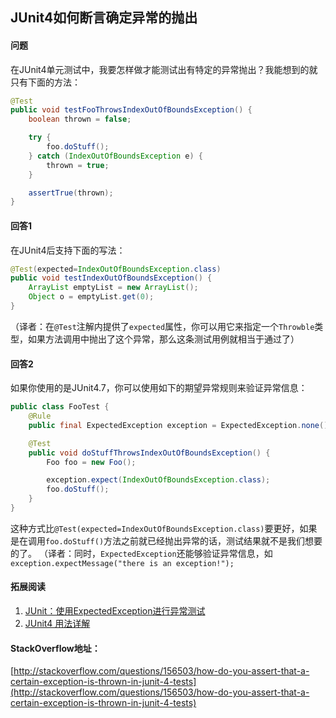 ## JUnit4如何断言确定异常的抛出

#### 问题

在JUnit4单元测试中，我要怎样做才能测试出有特定的异常抛出？我能想到的就只有下面的方法：

```java
@Test
public void testFooThrowsIndexOutOfBoundsException() {
    boolean thrown = false;

    try {
        foo.doStuff();
    } catch (IndexOutOfBoundsException e) {
        thrown = true;
    }

    assertTrue(thrown);
}
```

#### 回答1

在JUnit4后支持下面的写法：
```java
@Test(expected=IndexOutOfBoundsException.class)
public void testIndexOutOfBoundsException() {
    ArrayList emptyList = new ArrayList();
    Object o = emptyList.get(0);
}
```
（译者：在`@Test`注解内提供了`expected`属性，你可以用它来指定一个`Throwble`类型，如果方法调用中抛出了这个异常，那么这条测试用例就相当于通过了）

#### 回答2

如果你使用的是JUnit4.7，你可以使用如下的期望异常规则来验证异常信息：

```java
public class FooTest {
    @Rule
    public final ExpectedException exception = ExpectedException.none();

    @Test
    public void doStuffThrowsIndexOutOfBoundsException() {
        Foo foo = new Foo();

        exception.expect(IndexOutOfBoundsException.class);
        foo.doStuff();
    }
}
```

这种方式比`@Test(expected=IndexOutOfBoundsException.class)`要更好，如果是在调用`foo.doStuff()`方法之前就已经抛出异常的话，测试结果就不是我们想要的了。
（译者：同时，`ExpectedException`还能够验证异常信息，如`exception.expectMessage("there is an exception!");`

#### 拓展阅读

1. [JUnit：使用ExpectedException进行异常测试](http://www.tuicool.com/articles/ANviIz)
2. [JUnit4 用法详解](http://www.blogjava.net/jnbzwm/archive/2010/12/15/340801.html)

#### StackOverflow地址：

[http://stackoverflow.com/questions/156503/how-do-you-assert-that-a-certain-exception-is-thrown-in-junit-4-tests](http://stackoverflow.com/questions/156503/how-do-you-assert-that-a-certain-exception-is-thrown-in-junit-4-tests)